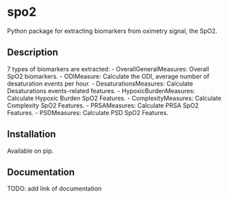 # spo2

Python package for extracting biomarkers from oximetry signal, the SpO2.

## Description

7 types of biomarkers are extracted:
	-	OverallGeneralMeasures: Overall SpO2 biomarkers.
	-	ODIMeasure: Calculate the ODI, average number of desaturation events per hour.
	-	DesaturationsMeasures: Calculate Desaturations events-related features.
	-	HypoxicBurdenMeasures: Calculate Hypoxic Burden SpO2 Features.
	-	ComplexityMeasures: Calculate Complexity SpO2 Features.
	-	PRSAMeasures: Calculate PRSA SpO2 Features.
	-	PSDMeasures: Calculate PSD SpO2 Features.


## Installation

Available on pip.

## Documentation

TODO: add link of documentation